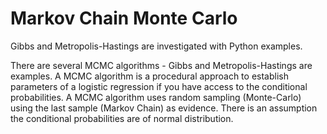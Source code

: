 # Markov Chain Monte Carlo
Gibbs and Metropolis-Hastings are investigated with Python examples.

There are several MCMC algorithms - Gibbs and Metropolis-Hastings are examples. A MCMC algorithm is a procedural approach to establish parameters of a logistic regression if you have access to the conditional probabilities.  A MCMC algorithm uses random sampling (Monte-Carlo) using the last sample (Markov Chain) as evidence.  There is an assumption the conditional probabilities are of normal distribution. 
